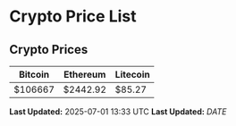# Crypto Price List

## Crypto Prices
| Bitcoin | Ethereum | Litecoin |
| ------- | -------- | -------- |
| $106667 | $2442.92 | $85.27 |
**Last Updated:** 2025-07-01 13:33 UTC
**Last Updated:** $DATE$
